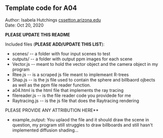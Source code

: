 Template code for A04
------------

Author: Isabela Hutchings [cssetton.arizona.edu](mailto:cssetton.arizona.edu)  
Date: Oct 20, 2020

**PLEASE UPDATE THIS README**


Included files (**PLEASE ADD/UPDATE THIS LIST**):
* scenes/ -- a folder with four input scenes to test
* outputs/ -- a folder with output ppm images for each scene
* Vector.js -- meant to hold the vector object and the camera object in my program
* Rtee.js -- is a scraped js file meant to implemeant R-trees
* Shap.js -- is the js file used to contain the sphere and billbaord ojbects as well as the ppm file reader function.
* a04.html is the html file that implements the ray tracing
* filereader.js -- is the file reader  code you providede for me
* Raytracing.js -- is the js file that does the Raytracing rendering



PLEASE PROVIDE ANY ATTRIBUTION HERE**
* example_output: You uplaod the file and it should draw the scene in question, my program still struggles to draw billboards and still hasn't implemented diffusion shading...
